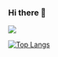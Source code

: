 ### Hi there 👋

[![](https://github-readme-stats.vercel.app/api?username=robinrahman714)](https://github.com/anuraghazra/github-readme-stats)

[![Top Langs](https://github-readme-stats.vercel.app/api/top-langs/?username=robinrahman714&layout=compact)](https://github.com/anuraghazra/github-readme-stats)
